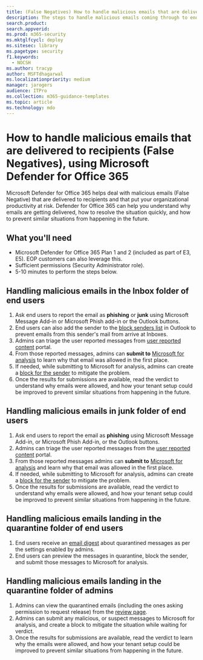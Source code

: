 ```yaml
---
title: (False Negatives) How to handle malicious emails that are delivered to recipients using Microsoft Defender for Office 365
description: The steps to handle malicious emails coming through to end users and inboxes (as False Negatives) with Microsoft Defender for Office 365 in order to prevent loss of business. 
search.product: 
search.appverid: 
ms.prod: m365-security
ms.mktglfcycl: deploy
ms.sitesec: library
ms.pagetype: security
f1.keywords: 
  - NOCSH
ms.author: tracyp
author: MSFTdhagarwal
ms.localizationpriority: medium
manager: jarogers
audience: ITPro
ms.collection: m365-guidance-templates
ms.topic: article
ms.technology: mdo
---
```


# How to handle malicious emails that are delivered to recipients (False Negatives), using Microsoft Defender for Office 365

Microsoft Defender for Office 365 helps deal with malicious emails (False Negative) that are delivered to recipients and that put your organizational productivity at risk.
Defender for Office 365 can help you understand why emails are getting delivered, how to resolve the situation quickly, and how to prevent similar situations from happening in the future.

## What you'll need

- Microsoft Defender for Office 365 Plan 1 and 2 (included as part of E3, E5). EOP customers can also leverage this.
- Sufficient permissions (Security Administrator role).
- 5-10 minutes to perform the steps below.

## Handling malicious emails in the Inbox folder of end users
1. Ask end users to report the email as **phishing** or **junk** using Microsoft Message Add-in or Microsoft Phish add-in or the Outlook buttons.
2. End users can also add the sender to the [block senders list](https://support.microsoft.com/en-us/office/block-a-mail-sender-b29fd867-cac9-40d8-aed1-659e06a706e4#:~:text=1%20On%20the%20Home%20tab%2C%20in%20the%20Delete,4%20Click%20OK%20in%20both%20open%20dialog%20boxes..) in Outlook to prevent emails from this sender's mail from arrive at Inboxes.
3. Admins can triage the user reported messages from [user reported content](/microsoft-365/security/office-365-security/admin-submission?view=o365-worldwide#view-user-submissions-to-microsoft) portal.
4. From those reported messages, admins can **submit to** [Microsoft for analysis](/microsoft-365/security/office-365-security/admin-submission?view=o365-worldwide#notify-users-from-within-the-portal) to learn why that email was allowed in the first place.
5. If needed, while submitting to Microsoft for analysis, admins can create a [block for the sender](/microsoft-365/security/office-365-security/manage-tenant-blocks?view=o365-worldwide) to mitigate the problem.
6. Once the results for submissions are available, read the verdict to understand why emails were allowed, and how your tenant setup could be improved to prevent similar situations from happening in the future.

## Handling malicious emails in junk folder of end users

1. Ask end users to report the email as **phishing** using Microsoft Message Add-in, or Microsoft Phish Add-in, or the Outlook buttons.
2. Admins can triage the user reported messages from the [user reported content](/microsoft-365/security/office-365-security/admin-submission?view=o365-worldwide#view-user-submissions-to-microsoft) portal.
3. From those reported messages admins can **submit to** [Microsoft for analysis](/microsoft-365/security/office-365-security/admin-submission?view=o365-worldwide#notify-users-from-within-the-portal) and learn why that email was allowed in the first place.
4. If needed, while submitting to Microsoft for analysis, admins can create a [block for the sender](/microsoft-365/security/office-365-security/manage-tenant-blocks?view=o365-worldwide) to mitigate the problem.
5. Once the results for submissions are available, read the verdict to understand why emails were allowed, and how your tenant setup could be improved to prevent similar situations from happening in the future.

## Handling malicious emails landing in the quarantine folder of end users

1. End users receive an [email digest](/microsoft-365/security/office-365-security/use-spam-notifications-to-release-and-report-quarantined-messages?view=o365-worldwide) about quarantined messages as per the settings enabled by admins.
2. End users can preview the messages in quarantine, block the sender, and submit those messages to Microsoft for analysis.

## Handling malicious emails landing in the quarantine folder of admins
1. Admins can view the quarantined emails (including the ones asking permission to request release) from the [review page](/microsoft-365/security/office-365-security/manage-quarantined-messages-and-files?view=o365-worldwide).
2. Admins can submit any malicious, or suspect messages to Microsoft for analysis, and create a block to mitigate the situation while waiting for verdict.
3. Once the results for submissions are available, read the verdict to learn why the emails were allowed, and how your tenant setup could be improved to prevent similar situations from happening in the future.
